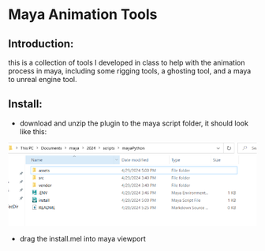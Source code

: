 # Maya Animation Tools

## Introduction:
this is a collection of tools I developed in class to help with the animation process in maya, including some rigging tools, a ghosting tool, and a maya to unreal engine tool.

## Install:
* download and unzip the plugin to the maya script folder, it should look like this:

<img src = assets/ss_instructions.png>

* drag the install.mel into maya viewport